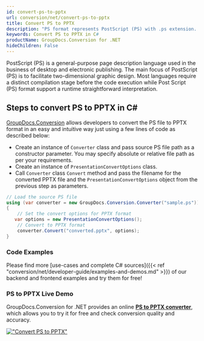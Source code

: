 ```yaml
---
id: convert-ps-to-pptx
url: conversion/net/convert-ps-to-pptx
title: Convert PS to PPTX
description: "PS format represents PostScript (PS) with .ps extension. Learn how to convert PS to PPTX file programmatically in C# language using GroupDocs.Conversion for .NET library."
keywords: Convert PS to PPTX in C#
productName: GroupDocs.Conversion for .NET
hideChildren: False
---
```


PostScript (PS) is a general-purpose page description language used in the business of desktop and electronic publishing. The main focus of PostScript (PS) is to facilitate two-dimensional graphic design. Most languages require a distinct compilation stage before the code execution while Post Script (PS) format support a runtime straightforward interpretation.

## Steps to convert PS to PPTX in C#

[GroupDocs.Conversion](https://products.groupdocs.com/conversion/net) allows developers to convert the PS file to PPTX format in an easy and intuitive way just using a few lines of code as described below:

* Create an instance of `Converter` class and pass source PS file path as a constructor parameter. You may specify absolute or relative file path as per your requirements. 
* Create an instance of `PresentationConvertOptions` class.
* Call `Converter` class `Convert` method and pass the filename for the converted PPTX file and the `PresentationConvertOptions` object from the previous step as parameters.

```csharp
// Load the source PS file
using (var converter = new GroupDocs.Conversion.Converter("sample.ps"))
{
    // Set the convert options for PPTX format
   var options = new PresentationConvertOptions();
    // Convert to PPTX format
    converter.Convert("converted.pptx", options);
}
```

### Code Examples

Please find more [use-cases and complete C# sources]({{< ref "conversion/net/developer-guide/examples-and-demos.md" >}}) of our backend and frontend examples and try them for free!

### PS to PPTX Live Demo

GroupDocs.Conversion for .NET provides an online [**PS to PPTX converter**](https://products.groupdocs.app/conversion/ps-to-pptx), which allows you to try it for free and check conversion quality and accuracy.

[!["Convert PS to PPTX"](conversion/net/images/convert-to-pptx/convert-ps-to-pptx.png)](https://products.groupdocs.app/conversion/ps-to-pptx)